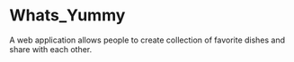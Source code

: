 # Whats_Yummy
A web application allows people to create collection of favorite dishes and share with each other.
